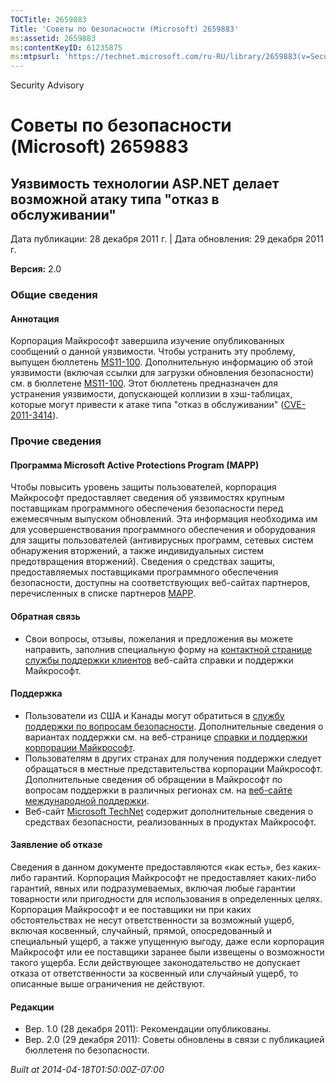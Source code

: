 ```yaml
---
TOCTitle: 2659883
Title: 'Советы по безопасности (Microsoft) 2659883'
ms:assetid: 2659883
ms:contentKeyID: 61235875
ms:mtpsurl: 'https://technet.microsoft.com/ru-RU/library/2659883(v=Security.10)'
---
```


Security Advisory

Советы по безопасности (Microsoft) 2659883
==========================================

Уязвимость технологии ASP.NET делает возможной атаку типа "отказ в обслуживании"
--------------------------------------------------------------------------------

Дата публикации: 28 декабря 2011 г. | Дата обновления: 29 декабря 2011 г.

**Версия:** 2.0

### Общие сведения

#### Аннотация

Корпорация Майкрософт завершила изучение опубликованных сообщений о данной уязвимости. Чтобы устранить эту проблему, выпущен бюллетень [MS11-100](http://go.microsoft.com/fwlink/?linkid=232432). Дополнительную информацию об этой уязвимости (включая ссылки для загрузки обновления безопасности) см. в бюллетене [MS11-100](http://go.microsoft.com/fwlink/?linkid=232432). Этот бюллетень предназначен для устранения уязвимости, допускающей коллизии в хэш-таблицах, которые могут привести к атаке типа "отказ в обслуживании" ([CVE-2011-3414](http://www.cve.mitre.org/cgi-bin/cvename.cgi?name=cve-2011-3414)).

### Прочие сведения

#### Программа Microsoft Active Protections Program (MAPP)

Чтобы повысить уровень защиты пользователей, корпорация Майкрософт предоставляет сведения об уязвимостях крупным поставщикам программного обеспечения безопасности перед ежемесячным выпуском обновлений. Эта информация необходима им для усовершенствования программного обеспечения и оборудования для защиты пользователей (антивирусных программ, сетевых систем обнаружения вторжений, а также индивидуальных систем предотвращения вторжений). Сведения о средствах защиты, предоставляемых поставщиками программного обеспечения безопасности, доступны на соответствующих веб-сайтах партнеров, перечисленных в списке партнеров [MAPP](http://go.microsoft.com/fwlink/?linkid=215201).

#### Обратная связь

-   Свои вопросы, отзывы, пожелания и предложения вы можете направить, заполнив специальную форму на [контактной странице службы поддержки клиентов](https://support.microsoft.com/common/survey.aspx?scid=sw;en;1257&showpage=1&ws=technet&sd=tech) веб-сайта справки и поддержки Майкрософт.

#### Поддержка

-   Пользователи из США и Канады могут обратиться в [службу поддержки по вопросам безопасности](http://go.microsoft.com/fwlink/?linkid=21131). Дополнительные сведения о вариантах поддержки см. на веб-странице [справки и поддержки корпорации Майкрософт](http://support.microsoft.com/).
-   Пользователям в других странах для получения поддержки следует обращаться в местные представительства корпорации Майкрософт. Дополнительные сведения об обращении в Майкрософт по вопросам поддержки в различных регионах см. на [веб-сайте международной поддержки](http://go.microsoft.com/fwlink/?linkid=21155).
-   Веб-сайт [Microsoft TechNet](http://go.microsoft.com/fwlink/?linkid=21132) содержит дополнительные сведения о средствах безопасности, реализованных в продуктах Майкрософт.

#### Заявление об отказе

Сведения в данном документе предоставляются «как есть», без каких-либо гарантий. Корпорация Майкрософт не предоставляет каких-либо гарантий, явных или подразумеваемых, включая любые гарантии товарности или пригодности для использования в определенных целях. Корпорация Майкрософт и ее поставщики ни при каких обстоятельствах не несут ответственности за возможный ущерб, включая косвенный, случайный, прямой, опосредованный и специальный ущерб, а также упущенную выгоду, даже если корпорация Майкрософт или ее поставщики заранее были извещены о возможности такого ущерба. Если действующее законодательство не допускает отказа от ответственности за косвенный или случайный ущерб, то описанные выше ограничения не действуют.

#### Редакции

-   Вер. 1.0 (28 декабря 2011): Рекомендации опубликованы.
-   Вер. 2.0 (29 декабря 2011): Советы обновлены в связи с публикацией бюллетеня по безопасности.

*Built at 2014-04-18T01:50:00Z-07:00*

